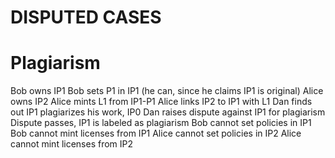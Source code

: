 # DISPUTED CASES

# Plagiarism
Bob owns IP1 
Bob sets P1 in IP1 (he can, since he claims IP1 is original)
Alice owns IP2
Alice mints L1 from IP1-P1
Alice links IP2 to IP1 with L1
Dan finds out IP1 plagiarizes his work, IP0
Dan raises dispute against IP1 for plagiarism
Dispute passes, IP1 is labeled as plagiarism
Bob cannot set policies in IP1
Bob cannot mint licenses from IP1
Alice cannot set policies in IP2
Alice cannot mint licenses from IP2
